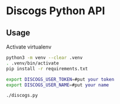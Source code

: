 # Discogs Python API

## Usage

Activate virtualenv

```bash
python3 -m venv --clear .venv
. .venv/bin/activate
pip install -r requirements.txt
```

```bash
export DISCOGS_USER_TOKEN=#put your token
export DISCOGS_USER_NAME=#put your name
```

```bash
./discogs.py
```
